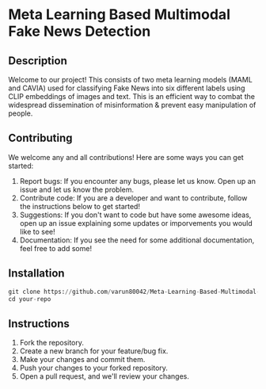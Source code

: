 # Meta Learning Based Multimodal Fake News Detection

## Description

Welcome to our project! This consists of two meta learning models (MAML and CAVIA) used for classifying Fake News into six different labels using CLIP embeddings of images and text. This is an efficient way to combat the widespread dissemination of misinformation & prevent easy manipulation of people.

## Contributing

We welcome any and all contributions! Here are some ways you can get started:

1. Report bugs: If you encounter any bugs, please let us know. Open up an issue and let us know the problem.
2. Contribute code: If you are a developer and want to contribute, follow the instructions below to get started!
3. Suggestions: If you don't want to code but have some awesome ideas, open up an issue explaining some updates or imporvements you would like to see!
4. Documentation: If you see the need for some additional documentation, feel free to add some!

## Installation

```python
git clone https://github.com/varun80042/Meta-Learning-Based-Multimodal-Fake-News-Detection.git
cd your-repo

```

## Instructions

1. Fork the repository.
2. Create a new branch for your feature/bug fix.
3. Make your changes and commit them.
4. Push your changes to your forked repository.
5. Open a pull request, and we'll review your changes.